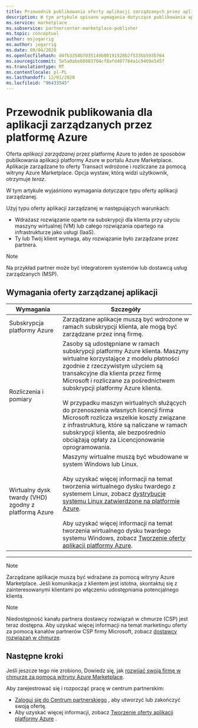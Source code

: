 ```yaml
---
title: Przewodnik publikowania oferty aplikacji zarządzanych przez aplikacje platformy Azure — Azure Marketplace
description: W tym artykule opisano wymagania dotyczące publikowania aplikacji zarządzanej w portalu Azure Marketplace.
ms.service: marketplace
ms.subservice: partnercenter-marketplace-publisher
ms.topic: conceptual
author: msjogarrig
ms.author: jogarrig
ms.date: 09/04/2020
ms.openlocfilehash: d4fb3354b7035149b80191528b2f5335b593b764
ms.sourcegitcommit: 5e5a0abe60803704cf8afd407784a1c9469e545f
ms.translationtype: MT
ms.contentlocale: pl-PL
ms.lasthandoff: 12/01/2020
ms.locfileid: "96433545"
---
```

# <a name="publishing-guide-for-azure-managed-applications"></a>Przewodnik publikowania dla aplikacji zarządzanych przez platformę Azure

Oferta *aplikacji zarządzanej* przez platformę Azure to jeden ze sposobów publikowania aplikacji platformy Azure w portalu Azure Marketplace. Aplikacje zarządzane to oferty Transact wdrożone i rozliczane za pomocą witryny Azure Marketplace. Opcja wystaw, którą widzi użytkownik, otrzymuje *teraz*.

W tym artykule wyjaśniono wymagania dotyczące typu oferty aplikacji zarządzanej.

Użyj typu oferty aplikacji zarządzanej w następujących warunkach:

- Wdrażasz rozwiązanie oparte na subskrypcji dla klienta przy użyciu maszyny wirtualnej (VM) lub całego rozwiązania opartego na infrastrukturze jako usługi (IaaS).
- Ty lub Twój klient wymaga, aby rozwiązanie było zarządzane przez partnera.

>[!NOTE]
>Na przykład partner może być integratorem systemów lub dostawcą usług zarządzanych (MSP).  

## <a name="managed-application-offer-requirements"></a>Wymagania oferty zarządzanej aplikacji

|Wymagania |Szczegóły  |
|---------|---------|
|Subskrypcja platformy Azure | Zarządzane aplikacje muszą być wdrożone w ramach subskrypcji klienta, ale mogą być zarządzane przez inną firmę. |
|Rozliczenia i pomiary    |  Zasoby są udostępniane w ramach subskrypcji platformy Azure klienta. Maszyny wirtualne korzystające z modelu płatności zgodnie z rzeczywistym użyciem są transakcyjne dla klienta przez firmę Microsoft i rozliczane za pośrednictwem subskrypcji platformy Azure klienta. <br><br> W przypadku maszyn wirtualnych służących do przenoszenia własnych licencji firma Microsoft rozlicza wszelkie koszty związane z infrastrukturą, które są naliczane w ramach subskrypcji klienta, ale bezpośrednio obciążają opłaty za Licencjonowanie oprogramowania.        |
|Wirtualny dysk twardy (VHD) zgodny z platformą Azure    |   Maszyny wirtualne muszą być wbudowane w system Windows lub Linux.<br><br>Aby uzyskać więcej informacji na temat tworzenia wirtualnego dysku twardego z systemem Linux, zobacz [dystrybucje systemu Linux zatwierdzone na platformie Azure](../virtual-machines/linux/endorsed-distros.md).<br><br>Aby uzyskać więcej informacji na temat tworzenia wirtualnego dysku twardego systemu Windows, zobacz [Tworzenie oferty aplikacji platformy Azure](./create-new-azure-apps-offer.md). |

---

> [!NOTE]
> Zarządzane aplikacje muszą być wdrażane za pomocą witryny Azure Marketplace. Jeśli komunikacja z klientem jest istotna, skontaktuj się z zainteresowanymi klientami po włączeniu udostępniania potencjalnego klienta.  

> [!Note]
> Niedostępność kanału partnera dostawcy rozwiązań w chmurze (CSP) jest teraz dostępna. Aby uzyskać więcej informacji na temat marketingu oferty za pomocą kanałów partnerów CSP firmy Microsoft, zobacz [dostawcy rozwiązań w chmurze](./cloud-solution-providers.md).

## <a name="next-steps"></a>Następne kroki

Jeśli jeszcze tego nie zrobiono, Dowiedz się, jak [rozwijać swoją firmę w chmurze za pomocą witryny Azure Marketplace](https://azuremarketplace.microsoft.com/sell).

Aby zarejestrować się i rozpocząć pracę w centrum partnerskim:

- [Zaloguj się do Centrum partnerskiego](https://partner.microsoft.com/dashboard/account/v3/enrollment/introduction/partnership) , aby utworzyć lub zakończyć swoją ofertę.
- Aby uzyskać więcej informacji, zobacz [Tworzenie oferty aplikacji platformy Azure](./create-new-azure-apps-offer.md) .

